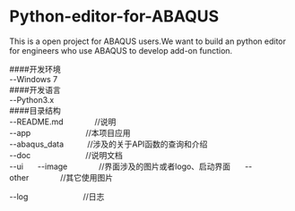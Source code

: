 # Python-editor-for-ABAQUS
This is a open project for ABAQUS users.We want to build an python editor for engineers who use ABAQUS to develop add-on function.

####开发环境  
--Windows 7  
####开发语言  
--Python3.x  
####目录结构  
--README.md　　　　//说明  
--app　　　　　　　//本项目应用  
--abaqus_data　　　//涉及的关于API函数的查询和介绍  
--doc　　　　　　　//说明文档  
--ui  
　--image　　　　//界面涉及的图片或者logo、启动界面  
　--other　　　　//其它使用图片　　
 
--log　　　　　　　//日志</br>

